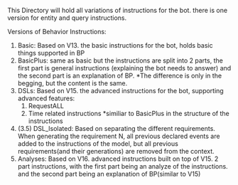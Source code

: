 This Directory will hold all variations of instructions for the bot. 
there is one version for entity and query instructions.

Versions of Behavior Instructions:

1. Basic: Based on V13. the basic instructions for the bot, holds basic things supported in BP
2. BasicPlus: same as basic but the instructions are split into 2 parts, the first part is general instructions (explaining the bot needs to answer) and the second part is an explanation of BP.
*The difference is only in the begging, but the content is the same.
3. DSLs: Based on V15. the advanced instructions for the bot, supporting advanced features:
    1. RequestALL
    2. Time related instructions
    *similiar to BasicPlus in the structure of the instructions
4. (3.5) DSL_Isolated: Based on separating the different requirements. When generating the requirement N, all previous declared events are added to the instructions of the model, but all previous requirements(and their generations) are removed from the context.
5. Analyses: Based on V16. advanced instructions built on top of V15. 2 part instructions, with the first part being an analyze of the instructions. and the second part being an explanation of BP(similar to V15)